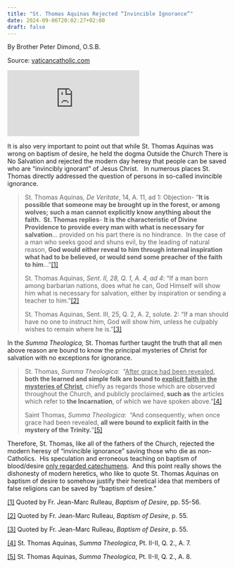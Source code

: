 ```yaml
---
title: "St. Thomas Aquinas Rejected “Invincible Ignorance”"
date: 2024-09-06T20:02:27+02:00
draft: false
---
```



By Brother Peter Dimond, O.S.B.

Source: [vaticancatholic.com](https://vaticancatholic.com/st-thomas-aquinas-rejected-invincible-ignorance/)


<p><iframe title="YouTube video player" src="https://www.youtube.com/embed/WZEAUagRP7E" frameborder="0" allowfullscreen="allowfullscreen"></iframe></p>

<p>It is also very important to point out that while St. Thomas Aquinas was wrong on baptism of desire, he held the dogma Outside the Church There is No Salvation and rejected the modern day heresy that people can be saved who are “invincibly ignorant” of Jesus Christ.   In numerous places St. Thomas directly addressed the question of persons in so-called invincible ignorance.</p>
<blockquote>
<p>St. Thomas Aquinas<em>, De Veritate</em>, 14, A. 11, ad 1: Objection- “<strong>It is possible that someone may be brought up in the forest, or among wolves; such a man cannot explicitly know anything about the faith.  St. Thomas replies</strong>- <strong>It is the characteristic of Divine Providence to provide every man with what is necessary for salvation</strong>… provided on his part there is no hindrance.  In the case of a man who seeks good and shuns evil, by the leading of natural reason, <strong>God would either reveal to him through internal inspiration what had to be believed, or would send some preacher of the faith to him</strong>…”<a href="#_edn1" name="_ednref1">[1]</a></p>
<p>St. Thomas Aquinas, <em>Sent. II, 28, Q. 1, A. 4, ad 4</em>: “If a man born among barbarian nations, does what he can, God Himself will show him what is necessary for salvation, either by inspiration or sending a teacher to him.”<a href="#_edn2" name="_ednref2">[2]</a></p>
<p>St. Thomas Aquinas, Sent. III, 25, Q. 2, A. 2, solute. 2: “If a man should have no one to instruct him, God will show him, unless he culpably wishes to remain where he is.”<a href="#_edn3" name="_ednref3">[3]</a></p>
</blockquote>
<p>In the <em>Summa Theologica,</em> St. Thomas further taught the truth that all men above reason are bound to know the principal mysteries of Christ for salvation with no exceptions for ignorance.</p>
<blockquote>
<p>St. Thomas, <em>Summa Theologica</em>:  “<u>After grace had been revealed</u>, <strong>both the learned and simple folk are bound to <u>explicit faith in the mysteries of Christ</u></strong>, chiefly as regards those which are observed throughout the Church, and publicly proclaimed,<strong> such as</strong> the articles which refer to <strong>the Incarnation</strong>, of which we have spoken above.”<a href="#_edn4" name="_ednref4">[4]</a></p>
<p>Saint Thomas, <em>Summa Theologica</em>:  “And consequently, when once grace had been revealed, <strong>all were bound to explicit faith in the mystery of the Trinity.</strong>”<a href="#_edn5" name="_ednref5">[5]</a></p>
</blockquote>
<p class="MsoNormal">Therefore, St. Thomas, like all of the fathers of the Church, rejected the modern heresy of “invincible ignorance” saving those who die as non-Catholics.  His speculation and erroneous teaching on baptism of blood/desire <u>only regarded catechumens</u>.  And this point really shows the dishonesty of modern heretics, who like to quote St. Thomas Aquinas on baptism of desire to somehow justify their heretical idea that members of false religions can be saved by “baptism of desire.”</p>

<div class="footnotes">
<div>
<p><a href="#_ednref1" name="_edn1">[1]</a> Quoted by Fr. Jean-Marc Rulleau, <em>Baptism of Desire</em>, pp. 55-56.</p>
</div>
<div>
<p><a href="#_ednref2" name="_edn2">[2]</a> Quoted by Fr. Jean-Marc Rulleau, <em>Baptism of Desire</em>, p. 55.</p>
</div>
<div>
<p><a href="#_ednref3" name="_edn3">[3]</a> Quoted by Fr. Jean-Marc Rulleau, <em>Baptism of Desire</em>, p. 55.</p>
</div>
<div>
<p><a href="#_ednref4" name="_edn4">[4]</a> St. Thomas Aquinas, <em>Summa Theologica</em>, Pt. II-II, Q. 2., A. 7.</p>
</div>
<div>
<p><a href="#_ednref5" name="_edn5">[5]</a> St. Thomas Aquinas, <em>Summa Theologica</em>, Pt. II-II, Q. 2., A. 8.</p>
</div>
</div>
</div>
